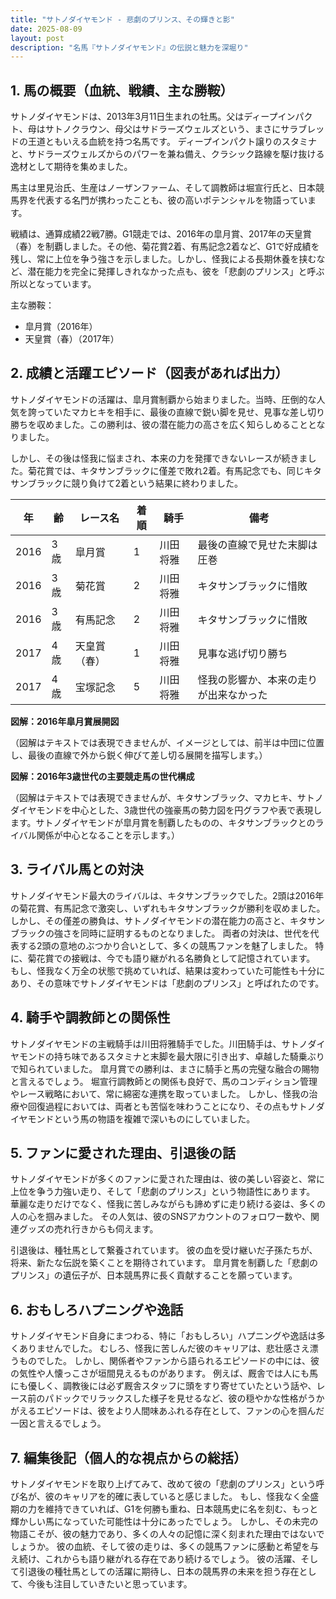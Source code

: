 ```yaml
---
title: "サトノダイヤモンド - 悲劇のプリンス、その輝きと影"
date: 2025-08-09
layout: post
description: "名馬『サトノダイヤモンド』の伝説と魅力を深堀り"
---
```


## 1. 馬の概要（血統、戦績、主な勝鞍）

サトノダイヤモンドは、2013年3月11日生まれの牡馬。父はディープインパクト、母はサトノクラウン、母父はサドラーズウェルズという、まさにサラブレッドの王道ともいえる血統を持つ名馬です。  ディープインパクト譲りのスタミナと、サドラーズウェルズからのパワーを兼ね備え、クラシック路線を駆け抜ける逸材として期待を集めました。

馬主は里見治氏、生産はノーザンファーム、そして調教師は堀宣行氏と、日本競馬界を代表する名門が携わったことも、彼の高いポテンシャルを物語っています。

戦績は、通算成績22戦7勝。G1競走では、2016年の皐月賞、2017年の天皇賞（春）を制覇しました。その他、菊花賞2着、有馬記念2着など、G1で好成績を残し、常に上位を争う強さを示しました。しかし、怪我による長期休養を挟むなど、潜在能力を完全に発揮しきれなかった点も、彼を「悲劇のプリンス」と呼ぶ所以となっています。

主な勝鞍：

* 皐月賞（2016年）
* 天皇賞（春）（2017年）


## 2. 成績と活躍エピソード（図表があれば出力）

サトノダイヤモンドの活躍は、皐月賞制覇から始まりました。当時、圧倒的な人気を誇っていたマカヒキを相手に、最後の直線で鋭い脚を見せ、見事な差し切り勝ちを収めました。この勝利は、彼の潜在能力の高さを広く知らしめることとなりました。

しかし、その後は怪我に悩まされ、本来の力を発揮できないレースが続きました。菊花賞では、キタサンブラックに僅差で敗れ2着。有馬記念でも、同じキタサンブラックに競り負けて2着という結果に終わりました。

| 年 | 齢 | レース名           | 着順 | 騎手      | 備考                                         |
|---|----|--------------------|-----|----------|---------------------------------------------|
| 2016 | 3歳 | 皐月賞             | 1   | 川田将雅  | 最後の直線で見せた末脚は圧巻                       |
| 2016 | 3歳 | 菊花賞             | 2   | 川田将雅  | キタサンブラックに惜敗                           |
| 2016 | 3歳 | 有馬記念             | 2   | 川田将雅  | キタサンブラックに惜敗                           |
| 2017 | 4歳 | 天皇賞（春）         | 1   | 川田将雅  | 見事な逃げ切り勝ち                             |
| 2017 | 4歳 | 宝塚記念             | 5   | 川田将雅  | 怪我の影響か、本来の走りが出来なかった                |


**図解：2016年皐月賞展開図**

（図解はテキストでは表現できませんが、イメージとしては、前半は中団に位置し、最後の直線で外から鋭く伸びて差し切る展開を描写します。）


**図解：2016年3歳世代の主要競走馬の世代構成**

（図解はテキストでは表現できませんが、キタサンブラック、マカヒキ、サトノダイヤモンドを中心とした、3歳世代の強豪馬の勢力図を円グラフや表で表現します。サトノダイヤモンドが皐月賞を制覇したものの、キタサンブラックとのライバル関係が中心となることを示します。）


## 3. ライバル馬との対決

サトノダイヤモンド最大のライバルは、キタサンブラックでした。2頭は2016年の菊花賞、有馬記念で激突し、いずれもキタサンブラックが勝利を収めました。しかし、その僅差の勝負は、サトノダイヤモンドの潜在能力の高さと、キタサンブラックの強さを同時に証明するものとなりました。  両者の対決は、世代を代表する2頭の意地のぶつかり合いとして、多くの競馬ファンを魅了しました。  特に、菊花賞での接戦は、今でも語り継がれる名勝負として記憶されています。  もし、怪我なく万全の状態で挑めていれば、結果は変わっていた可能性も十分にあり、その意味でサトノダイヤモンドは「悲劇のプリンス」と呼ばれたのです。


## 4. 騎手や調教師との関係性

サトノダイヤモンドの主戦騎手は川田将雅騎手でした。川田騎手は、サトノダイヤモンドの持ち味であるスタミナと末脚を最大限に引き出す、卓越した騎乗ぶりで知られていました。  皐月賞での勝利は、まさに騎手と馬の完璧な融合の賜物と言えるでしょう。  堀宣行調教師との関係も良好で、馬のコンディション管理やレース戦略において、常に綿密な連携を取っていました。  しかし、怪我の治療や回復過程においては、両者とも苦悩を味わうことになり、その点もサトノダイヤモンドという馬の物語を複雑で深いものにしていました。


## 5. ファンに愛された理由、引退後の話

サトノダイヤモンドが多くのファンに愛された理由は、彼の美しい容姿と、常に上位を争う力強い走り、そして「悲劇のプリンス」という物語性にあります。  華麗な走りだけでなく、怪我に苦しみながらも諦めずに走り続ける姿は、多くの人の心を掴みました。  その人気は、彼のSNSアカウントのフォロワー数や、関連グッズの売れ行きからも伺えます。

引退後は、種牡馬として繋養されています。  彼の血を受け継いだ子孫たちが、将来、新たな伝説を築くことを期待されています。  皐月賞を制覇した「悲劇のプリンス」の遺伝子が、日本競馬界に長く貢献することを願っています。


## 6. おもしろハプニングや逸話

サトノダイヤモンド自身にまつわる、特に「おもしろい」ハプニングや逸話は多くありませんでした。  むしろ、怪我に苦しんだ彼のキャリアは、悲壮感さえ漂うものでした。  しかし、関係者やファンから語られるエピソードの中には、彼の気性や人懐っこさが垣間見えるものがあります。  例えば、厩舎では人にも馬にも優しく、調教後には必ず厩舎スタッフに頭をすり寄せていたという話や、レース前のパドックでリラックスした様子を見せるなど、彼の穏やかな性格がうかがえるエピソードは、彼をより人間味あふれる存在として、ファンの心を掴んだ一因と言えるでしょう。


## 7. 編集後記（個人的な視点からの総括）

サトノダイヤモンドを取り上げてみて、改めて彼の「悲劇のプリンス」という呼び名が、彼のキャリアを的確に表していると感じました。  もし、怪我なく全盛期の力を維持できていれば、G1を何勝も重ね、日本競馬史に名を刻む、もっと輝かしい馬になっていた可能性は十分にあったでしょう。  しかし、その未完の物語こそが、彼の魅力であり、多くの人々の記憶に深く刻まれた理由ではないでしょうか。  彼の血統、そして彼の走りは、多くの競馬ファンに感動と希望を与え続け、これからも語り継がれる存在であり続けるでしょう。  彼の活躍、そして引退後の種牡馬としての活躍に期待し、日本の競馬界の未来を担う存在として、今後も注目していきたいと思っています。
